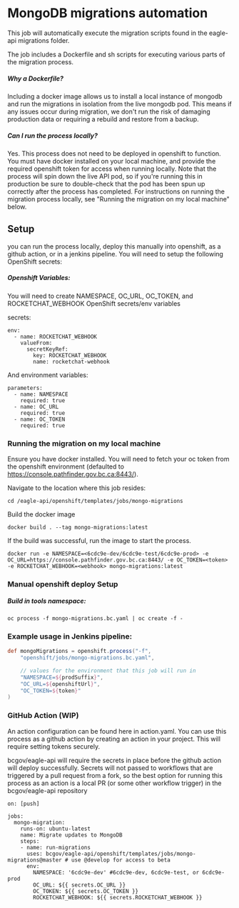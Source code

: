 # MongoDB migrations automation

This job will automatically execute the migration scripts found in the eagle-api migrations folder.

The job includes a Dockerfile and sh scripts for executing various parts of the migration process.

##### Why a Dockerfile?
Including a docker image allows us to install a local instance of mongodb and run the migrations in isolation from the live mongodb pod. This means if any issues occur during migration, we don't run the risk of damaging production data or requiring a rebuild and restore from a backup.

##### Can I run the process locally?
Yes. This process does not need to be deployed in openshift to function. You must have docker installed on your local machine, and provide the required openshift token for access when running locally. Note that the process will spin down the live API pod, so if you're running this in production be sure to double-check that the pod has been spun up correctly after the process has completed. For instructions on running the migration process locally, see "Running the migration on my local machine" below.

## Setup

you can run the process locally, deploy this manually into openshift, as a github action, or in a jenkins pipeline. You will need to setup the following OpenShift secrets:

##### Openshift Variables:

You will need to create NAMESPACE, OC_URL, OC_TOKEN, and ROCKETCHAT_WEBHOOK OpenShift secrets/env variables

secrets:
```
env:
  - name: ROCKETCHAT_WEBHOOK
    valueFrom:
      secretKeyRef:
        key: ROCKETCHAT_WEBHOOK
        name: rocketchat-webhook
```
And environment variables:
```
parameters:
  - name: NAMESPACE
    required: true
  - name: OC_URL
    required: true
  - name: OC_TOKEN
    required: true
```
### Running the migration on my local machine

Ensure you have docker installed. You will need to fetch your oc token from the openshift environment (defaulted to https://console.pathfinder.gov.bc.ca:8443/).

Navigate to the location where this job resides:
```
cd /eagle-api/openshift/templates/jobs/mongo-migrations
```
Build the docker image
```
docker build . --tag mongo-migrations:latest
```
If the build was successful, run the image to start the process.
```
docker run -e NAMESPACE=<6cdc9e-dev/6cdc9e-test/6cdc9e-prod> -e OC_URL=https://console.pathfinder.gov.bc.ca:8443/ -e OC_TOKEN=<token> -e ROCKETCHAT_WEBHOOK=<webhook> mongo-migrations:latest
```
### Manual openshift deploy Setup

##### Build in tools namespace:
```
oc process -f mongo-migrations.bc.yaml | oc create -f -
```

### Example usage in Jenkins pipeline:

```groovy
def mongoMigrations = openshift.process("-f",
    "openshift/jobs/mongo-migrations.bc.yaml",

    // values for the environment that this job will run in
    "NAMESPACE=${prodSuffix}",
    "OC_URL=${openshiftUrl}",
    "OC_TOKEN=${token}"
)
```

### GitHub Action (WIP)

An action configuration can be found here in action.yaml. You can use this process as a github action by creating an action in your project. This will require setting tokens securely.

bcgov/eagle-api will require the secrets in place before the github action will deploy successfully. Secrets will not passed to workflows that are triggered by a pull request from a fork, so the best option for running this process as an action is a local PR (or some other workflow trigger) in the bcgov/eagle-api repository

```
on: [push]

jobs:
  mongo-migration:
    runs-on: ubuntu-latest
    name: Migrate updates to MongoDB
    steps:
    - name: run-migrations
      uses: bcgov/eagle-api/openshift/templates/jobs/mongo-migrations@master # use @develop for access to beta
      env:
        NAMESPACE: '6cdc9e-dev' #6cdc9e-dev, 6cdc9e-test, or 6cdc9e-prod
        OC_URL: ${{ secrets.OC_URL }}
        OC_TOKEN: ${{ secrets.OC_TOKEN }}
        ROCKETCHAT_WEBHOOK: ${{ secrets.ROCKETCHAT_WEBHOOK }}
```